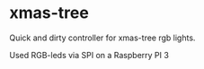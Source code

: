 # xmas-tree

Quick and dirty controller for xmas-tree rgb lights.

Used RGB-leds via SPI on a Raspberry PI 3
